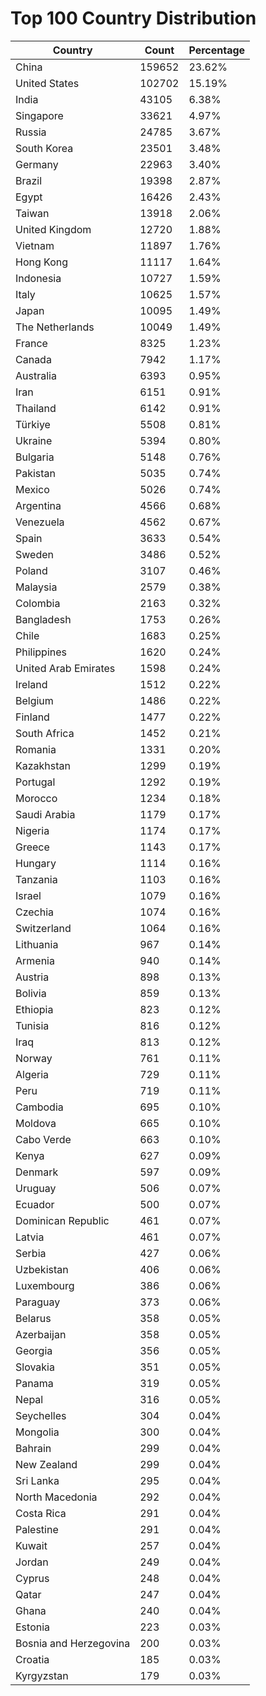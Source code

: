 # Top 100 Country Distribution
| Country | Count | Percentage |
|----|----|----|
| China | 159652 | 23.62% |
| United States | 102702 | 15.19% |
| India | 43105 | 6.38% |
| Singapore | 33621 | 4.97% |
| Russia | 24785 | 3.67% |
| South Korea | 23501 | 3.48% |
| Germany | 22963 | 3.40% |
| Brazil | 19398 | 2.87% |
| Egypt | 16426 | 2.43% |
| Taiwan | 13918 | 2.06% |
| United Kingdom | 12720 | 1.88% |
| Vietnam | 11897 | 1.76% |
| Hong Kong | 11117 | 1.64% |
| Indonesia | 10727 | 1.59% |
| Italy | 10625 | 1.57% |
| Japan | 10095 | 1.49% |
| The Netherlands | 10049 | 1.49% |
| France | 8325 | 1.23% |
| Canada | 7942 | 1.17% |
| Australia | 6393 | 0.95% |
| Iran | 6151 | 0.91% |
| Thailand | 6142 | 0.91% |
| Türkiye | 5508 | 0.81% |
| Ukraine | 5394 | 0.80% |
| Bulgaria | 5148 | 0.76% |
| Pakistan | 5035 | 0.74% |
| Mexico | 5026 | 0.74% |
| Argentina | 4566 | 0.68% |
| Venezuela | 4562 | 0.67% |
| Spain | 3633 | 0.54% |
| Sweden | 3486 | 0.52% |
| Poland | 3107 | 0.46% |
| Malaysia | 2579 | 0.38% |
| Colombia | 2163 | 0.32% |
| Bangladesh | 1753 | 0.26% |
| Chile | 1683 | 0.25% |
| Philippines | 1620 | 0.24% |
| United Arab Emirates | 1598 | 0.24% |
| Ireland | 1512 | 0.22% |
| Belgium | 1486 | 0.22% |
| Finland | 1477 | 0.22% |
| South Africa | 1452 | 0.21% |
| Romania | 1331 | 0.20% |
| Kazakhstan | 1299 | 0.19% |
| Portugal | 1292 | 0.19% |
| Morocco | 1234 | 0.18% |
| Saudi Arabia | 1179 | 0.17% |
| Nigeria | 1174 | 0.17% |
| Greece | 1143 | 0.17% |
| Hungary | 1114 | 0.16% |
| Tanzania | 1103 | 0.16% |
| Israel | 1079 | 0.16% |
| Czechia | 1074 | 0.16% |
| Switzerland | 1064 | 0.16% |
| Lithuania | 967 | 0.14% |
| Armenia | 940 | 0.14% |
| Austria | 898 | 0.13% |
| Bolivia | 859 | 0.13% |
| Ethiopia | 823 | 0.12% |
| Tunisia | 816 | 0.12% |
| Iraq | 813 | 0.12% |
| Norway | 761 | 0.11% |
| Algeria | 729 | 0.11% |
| Peru | 719 | 0.11% |
| Cambodia | 695 | 0.10% |
| Moldova | 665 | 0.10% |
| Cabo Verde | 663 | 0.10% |
| Kenya | 627 | 0.09% |
| Denmark | 597 | 0.09% |
| Uruguay | 506 | 0.07% |
| Ecuador | 500 | 0.07% |
| Dominican Republic | 461 | 0.07% |
| Latvia | 461 | 0.07% |
| Serbia | 427 | 0.06% |
| Uzbekistan | 406 | 0.06% |
| Luxembourg | 386 | 0.06% |
| Paraguay | 373 | 0.06% |
| Belarus | 358 | 0.05% |
| Azerbaijan | 358 | 0.05% |
| Georgia | 356 | 0.05% |
| Slovakia | 351 | 0.05% |
| Panama | 319 | 0.05% |
| Nepal | 316 | 0.05% |
| Seychelles | 304 | 0.04% |
| Mongolia | 300 | 0.04% |
| Bahrain | 299 | 0.04% |
| New Zealand | 299 | 0.04% |
| Sri Lanka | 295 | 0.04% |
| North Macedonia | 292 | 0.04% |
| Costa Rica | 291 | 0.04% |
| Palestine | 291 | 0.04% |
| Kuwait | 257 | 0.04% |
| Jordan | 249 | 0.04% |
| Cyprus | 248 | 0.04% |
| Qatar | 247 | 0.04% |
| Ghana | 240 | 0.04% |
| Estonia | 223 | 0.03% |
| Bosnia and Herzegovina | 200 | 0.03% |
| Croatia | 185 | 0.03% |
| Kyrgyzstan | 179 | 0.03% |
